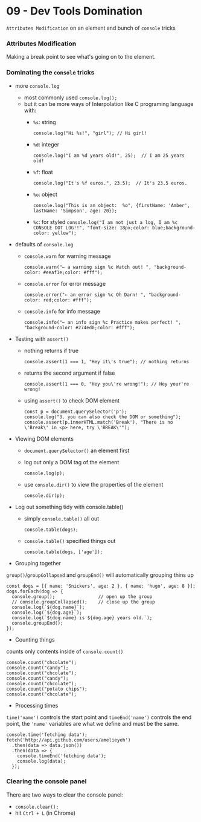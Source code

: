 

# 09 - Dev Tools Domination


`Attributes Modification` on an element and bunch of `console` tricks

### Attributes Modification

Making a break point to see what's going on to the element.


### Dominating the `console` tricks

- more `console.log`
  - most commonly used `console.log();`
  - but it can be more ways of Interpolation like C programing language with:
    - `%s`: string

      `console.log("Hi %s!", "girl"); // Hi girl!`

    - `%d`: integer

      `console.log("I am %d years old!", 25);  // I am 25 years old!`
    - `%f`: float

      `console.log("It's %f euros.", 23.5);  // It's 23.5 euros.`

    - `%o`: object

      `console.log("This is an object:  %o", {firstName: 'Amber', lastName: 'Simpson', age: 20});`

    - `%c`: for styled
      `console.log("I am not just a log, I am %c CONSOLE DOT LOG!!", "font-size: 18px;color: blue;background-color: yellow");`



- defaults of `console.log`
  - `console.warn` for warning message

    `console.warn("← a warning sign %c Watch out! ", "background-color: #eeaf1e;color: #fff");`

  - `console.error` for error message

    `console.error("← an error sign %c Oh Darn! ", "background-color: red;color: #fff");`

  - `console.info` for info message

    `console.info("← an info sign %c Practice makes perfect! ", "background-color: #274ed0;color: #fff");`



- Testing with `assert()`
  - nothing returns if true

    `console.assert(1 === 1, "Hey it\'s true"); // nothing returns`

  - returns the second argument if false

    `console.assert(1 === 0, "Hey you\'re wrong!"); // Hey your're wrong!`

  - using `assert()` to check DOM element

    ```
    const p = document.querySelector('p');
    console.log("3. you can also check the DOM or something");
    console.assert(p.innerHTML.match('Break'), "There is no \'Break\' in <p> here, try \'BREAK\'");
    ```


- Viewing DOM elements
  - `document.querySelector()` an element first
  - log out only a DOM tag of the element

    `console.log(p);`

  - use `console.dir()` to view the properties of the element

    `console.dir(p);`


- Log out something tidy with console.table()
  - simply `console.table()` all out

    `console.table(dogs);`

  - `console.table()` specified things out

    `console.table(dogs, ['age']);`


- Grouping together

`group()`/`groupCollapsed` and `groupEnd()` will automatically grouping thins up

  ```
  const dogs = [{ name: 'Snickers', age: 2 }, { name: 'hugo', age: 8 }];
  dogs.forEach(dog => {
    console.group();                // open up the group
    // console.groupCollapsed();    // close up the group
    console.log(`${dog.name}`);
    console.log(`${dog.age}`);
    console.log(`${dog.name} is ${dog.age} years old.`);
    console.groupEnd();
  });
  ```


- Counting things

counts only contents inside of `console.count()`

  ```
  console.count("chcolate");
  console.count("candy");
  console.count("chcolate");
  console.count("candy");
  console.count("chcolate");
  console.count("potato chips");
  console.count("chcolate");
  ```


- Processing times

`time('name')` controls the start point and `timeEnd('name')` controls the end point, the `'name'` variables are what we define and must be the same.

```
console.time('fetching data');
fetch('http://api.github.com/users/amelieyeh')
  .then(data => data.json())
  .then(data => {
    console.timeEnd('fetching data');
    console.log(data);
  });
```


### Clearing the console panel

There are two ways to clear the console panel:

- `console.clear();`
- hit `Ctrl + L` (in Chrome)

